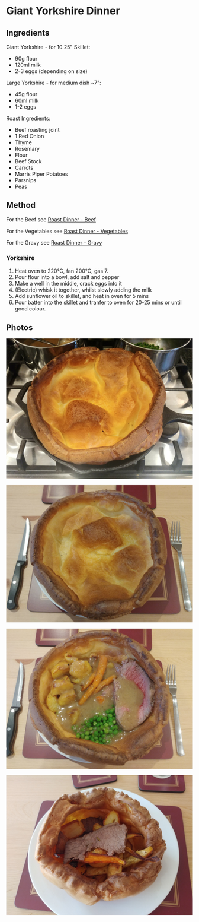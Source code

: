 # Giant Yorkshire Dinner

## Ingredients

Giant Yorkshire - for 10.25" Skillet:
- 90g flour
- 120ml milk
- 2-3 eggs (depending on size)

Large Yorkshire - for medium dish ~7":
- 45g flour
- 60ml milk
- 1-2 eggs

Roast Ingredients:
- Beef roasting joint
- 1 Red Onion
- Thyme
- Rosemary
- Flour
- Beef Stock
- Carrots
- Marris Piper Potatoes
- Parsnips
- Peas

## Method

For the Beef see [Roast Dinner - Beef](./roast_dinner.md#beef) 

For the Vegetables see [Roast Dinner - Vegetables](./roast_dinner.md#vegetables) 

For the Gravy see [Roast Dinner - Gravy](./roast_dinner.md#gravy) 

### Yorkshire

1. Heat oven to 220°C, fan 200°C, gas 7.
2. Pour flour into a bowl, add salt and pepper
3. Make a well in the middle, crack eggs into it
4. (Electric) whisk it together, whilst slowly adding the milk
5. Add sunflower oil to skillet, and heat in oven for 5 mins
6. Pour batter into the skillet and tranfer to oven for 20-25 mins or until good colour.

## Photos

![](../images/giant_yorkshire_dinner_1_compressed.jpg)

![](../images/giant_yorkshire_dinner_2_compressed.jpg)

![](../images/giant_yorkshire_dinner_3_compressed.jpg)

![7 inch yorkshire](../images/giant_yorkshire_dinner_4_compressed.jpg)
